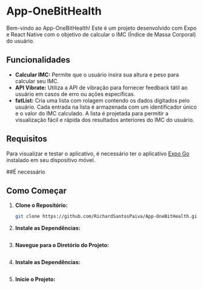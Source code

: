 # App-OneBitHealth

Bem-vindo ao App-OneBitHealth! Este é um projeto desenvolvido com Expo e React Native com o objetivo de calcular o IMC (Índice de Massa Corporal) do usuário.

## Funcionalidades

- **Calcular IMC:** Permite que o usuário insira sua altura e peso para calcular seu IMC.
- **API Vibrate:** Utiliza a API de vibração para fornecer feedback tátil ao usuário em casos de erro ou ações específicas.
- **fatList:** Cria uma lista com rolagem contendo os dados digitados pelo usuário. Cada entrada na lista é armazenada com um identificador único e o valor do IMC calculado. A lista é projetada para permitir a visualização fácil e rápida dos resultados anteriores do IMC do usuário.

## Requisitos

Para visualizar e testar o aplicativo, é necessário ter o aplicativo [Expo Go](https://expo.dev/client) instalado em seu dispositivo móvel.

##É necessário

## Como Começar

1. **Clone o Repositório:**

   ```bash
   git clone https://github.com/RichardSantosPaiva/App-OneBitHealth.git
2. **Instale as Dependências:**

   ```npm install
3.  **Navegue para o Diretório do Projeto:**
    ```cd App-OneBitHealth
4.  **Instale as Dependências:**
    ```npm install
5.  **Inicie o Projeto:**
    ```expo start




